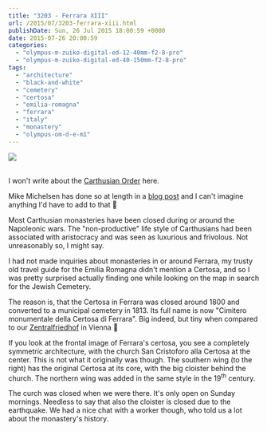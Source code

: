 ```yaml
---
title: "3203 - Ferrara XIII"
url: /2015/07/3203-ferrara-xiii.html
publishDate: Sun, 26 Jul 2015 18:00:59 +0000
date: 2015-07-26 20:00:59
categories: 
  - "olympus-m-zuiko-digital-ed-12-40mm-f2-8-pro"
  - "olympus-m-zuiko-digital-ed-40-150mm-f2-8-pro"
tags: 
  - "architecture"
  - "black-and-white"
  - "cemetery"
  - "certosa"
  - "emilia-romagna"
  - "ferrara"
  - "italy"
  - "monastery"
  - "olympus-om-d-e-m1"
---
```

<div class="container">
<div class="center"><a target="_blank" href="https://d25zfm9zpd7gm5.cloudfront.net/1200x1200/2015/20150615_113835_lr.jpg"><img src="https://d25zfm9zpd7gm5.cloudfront.net/0600x0600/2015/20150615_113835_lr.jpg" /></a></div>
</div>
<br />

I won't write about the <a href="https://en.wikipedia.org/wiki/Carthusians" target="_blank">Carthusian Order</a> here. 

<a target="_blank" href="https://d25zfm9zpd7gm5.cloudfront.net/1200x1200/2015/20150615_105708_lr.jpg"><img style="margin: 0pt 0px 0pt 10px; float: right;" src="https://d25zfm9zpd7gm5.cloudfront.net/0150x0150/2015/20150615_105708_lr.jpg" alt="" border="0" /></a> Mike Michelsen has done so at length in a <a href="https://mikespassingthoughts.wordpress.com/2013/11/02/interesting-facts-about-the-carthusian-order/" target="_blank">blog post</a> and I can't imagine anything I'd have to add to that 🙂

Most Carthusian monasteries have been closed during or around the Napoleonic wars. The "non-productive" life style of Carthusians had been associated with aristocracy and was seen as luxurious and frivolous. Not unreasonably so, I might say.

<a target="_blank" href="https://d25zfm9zpd7gm5.cloudfront.net/1200x1200/2015/20150615_112149_lr.jpg"><img style="margin: 0pt 10px 0pt 0px; float: left;" src="https://d25zfm9zpd7gm5.cloudfront.net/0150x0150/2015/20150615_112149_lr.jpg" alt="" border="0" /></a> I had not made inquiries about monasteries in or around Ferrara, my trusty old travel guide for the Emilia Romagna didn't mention a Certosa, and so I was pretty surprised actually finding one while looking on the map in search for the Jewish Cemetery.

The reason is, that the Certosa in Ferrara was closed around 1800 and converted to a municipal cemetery in 1813. Its full name is now "Cimitero monumentale della Certosa di Ferrara". Big indeed, but tiny when compared to our <a href="https://en.wikipedia.org/wiki/Zentralfriedhof" target="_blank">Zentralfriedhof</a> in Vienna 🙂

<a target="_blank" href="https://d25zfm9zpd7gm5.cloudfront.net/1200x1200/2015/20150615_104413_lr.jpg"><img style="margin: 0pt 0px 0pt 10px; float: right;" src="https://d25zfm9zpd7gm5.cloudfront.net/0150x0150/2015/20150615_104413_lr.jpg" alt="" border="0" /></a> If you look at the frontal image of Ferrara's certosa, you see a completely symmetric architecture, with the church San Cristoforo alla Certosa at the center. This is not what it originally was though. The southern wing (to the right) has the original Certosa at its core, with the big cloister behind the church. The northern wing was added in the same style in the 19<sup>th</sup> century.

The curch was closed when we were there. It's only open on Sunday mornings. Needless to say that also the cloister is closed due to the earthquake. We had a nice chat with a worker though, who told us a lot about the monastery's history.



